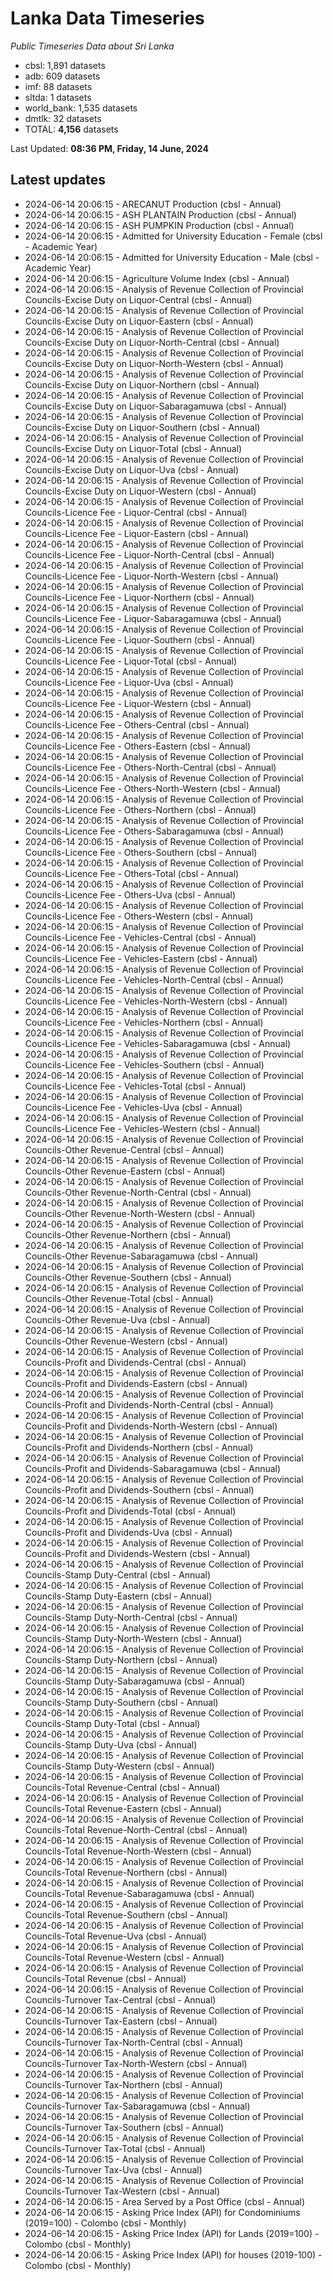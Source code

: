 # Lanka Data Timeseries
*Public Timeseries Data about Sri Lanka*

* cbsl: 1,891 datasets
* adb: 609 datasets
* imf: 88 datasets
* sltda: 1 datasets
* world_bank: 1,535 datasets
* dmtlk: 32 datasets
* TOTAL: **4,156** datasets

Last Updated: **08:36 PM, Friday, 14 June, 2024**

## Latest updates

* 2024-06-14 20:06:15 - ARECANUT Production (cbsl - Annual)
* 2024-06-14 20:06:15 - ASH PLANTAIN Production (cbsl - Annual)
* 2024-06-14 20:06:15 - ASH PUMPKIN Production (cbsl - Annual)
* 2024-06-14 20:06:15 - Admitted for University Education - Female (cbsl - Academic Year)
* 2024-06-14 20:06:15 - Admitted for University Education - Male (cbsl - Academic Year)
* 2024-06-14 20:06:15 - Agriculture Volume Index (cbsl - Annual)
* 2024-06-14 20:06:15 - Analysis of Revenue Collection of Provincial Councils-Excise Duty on Liquor-Central (cbsl - Annual)
* 2024-06-14 20:06:15 - Analysis of Revenue Collection of Provincial Councils-Excise Duty on Liquor-Eastern (cbsl - Annual)
* 2024-06-14 20:06:15 - Analysis of Revenue Collection of Provincial Councils-Excise Duty on Liquor-North-Central (cbsl - Annual)
* 2024-06-14 20:06:15 - Analysis of Revenue Collection of Provincial Councils-Excise Duty on Liquor-North-Western (cbsl - Annual)
* 2024-06-14 20:06:15 - Analysis of Revenue Collection of Provincial Councils-Excise Duty on Liquor-Northern (cbsl - Annual)
* 2024-06-14 20:06:15 - Analysis of Revenue Collection of Provincial Councils-Excise Duty on Liquor-Sabaragamuwa (cbsl - Annual)
* 2024-06-14 20:06:15 - Analysis of Revenue Collection of Provincial Councils-Excise Duty on Liquor-Southern (cbsl - Annual)
* 2024-06-14 20:06:15 - Analysis of Revenue Collection of Provincial Councils-Excise Duty on Liquor-Total (cbsl - Annual)
* 2024-06-14 20:06:15 - Analysis of Revenue Collection of Provincial Councils-Excise Duty on Liquor-Uva (cbsl - Annual)
* 2024-06-14 20:06:15 - Analysis of Revenue Collection of Provincial Councils-Excise Duty on Liquor-Western (cbsl - Annual)
* 2024-06-14 20:06:15 - Analysis of Revenue Collection of Provincial Councils-Licence Fee - Liquor-Central (cbsl - Annual)
* 2024-06-14 20:06:15 - Analysis of Revenue Collection of Provincial Councils-Licence Fee - Liquor-Eastern (cbsl - Annual)
* 2024-06-14 20:06:15 - Analysis of Revenue Collection of Provincial Councils-Licence Fee - Liquor-North-Central (cbsl - Annual)
* 2024-06-14 20:06:15 - Analysis of Revenue Collection of Provincial Councils-Licence Fee - Liquor-North-Western (cbsl - Annual)
* 2024-06-14 20:06:15 - Analysis of Revenue Collection of Provincial Councils-Licence Fee - Liquor-Northern (cbsl - Annual)
* 2024-06-14 20:06:15 - Analysis of Revenue Collection of Provincial Councils-Licence Fee - Liquor-Sabaragamuwa (cbsl - Annual)
* 2024-06-14 20:06:15 - Analysis of Revenue Collection of Provincial Councils-Licence Fee - Liquor-Southern (cbsl - Annual)
* 2024-06-14 20:06:15 - Analysis of Revenue Collection of Provincial Councils-Licence Fee - Liquor-Total (cbsl - Annual)
* 2024-06-14 20:06:15 - Analysis of Revenue Collection of Provincial Councils-Licence Fee - Liquor-Uva (cbsl - Annual)
* 2024-06-14 20:06:15 - Analysis of Revenue Collection of Provincial Councils-Licence Fee - Liquor-Western (cbsl - Annual)
* 2024-06-14 20:06:15 - Analysis of Revenue Collection of Provincial Councils-Licence Fee - Others-Central (cbsl - Annual)
* 2024-06-14 20:06:15 - Analysis of Revenue Collection of Provincial Councils-Licence Fee - Others-Eastern (cbsl - Annual)
* 2024-06-14 20:06:15 - Analysis of Revenue Collection of Provincial Councils-Licence Fee - Others-North-Central (cbsl - Annual)
* 2024-06-14 20:06:15 - Analysis of Revenue Collection of Provincial Councils-Licence Fee - Others-North-Western (cbsl - Annual)
* 2024-06-14 20:06:15 - Analysis of Revenue Collection of Provincial Councils-Licence Fee - Others-Northern (cbsl - Annual)
* 2024-06-14 20:06:15 - Analysis of Revenue Collection of Provincial Councils-Licence Fee - Others-Sabaragamuwa (cbsl - Annual)
* 2024-06-14 20:06:15 - Analysis of Revenue Collection of Provincial Councils-Licence Fee - Others-Southern (cbsl - Annual)
* 2024-06-14 20:06:15 - Analysis of Revenue Collection of Provincial Councils-Licence Fee - Others-Total (cbsl - Annual)
* 2024-06-14 20:06:15 - Analysis of Revenue Collection of Provincial Councils-Licence Fee - Others-Uva (cbsl - Annual)
* 2024-06-14 20:06:15 - Analysis of Revenue Collection of Provincial Councils-Licence Fee - Others-Western (cbsl - Annual)
* 2024-06-14 20:06:15 - Analysis of Revenue Collection of Provincial Councils-Licence Fee - Vehicles-Central (cbsl - Annual)
* 2024-06-14 20:06:15 - Analysis of Revenue Collection of Provincial Councils-Licence Fee - Vehicles-Eastern (cbsl - Annual)
* 2024-06-14 20:06:15 - Analysis of Revenue Collection of Provincial Councils-Licence Fee - Vehicles-North-Central (cbsl - Annual)
* 2024-06-14 20:06:15 - Analysis of Revenue Collection of Provincial Councils-Licence Fee - Vehicles-North-Western (cbsl - Annual)
* 2024-06-14 20:06:15 - Analysis of Revenue Collection of Provincial Councils-Licence Fee - Vehicles-Northern (cbsl - Annual)
* 2024-06-14 20:06:15 - Analysis of Revenue Collection of Provincial Councils-Licence Fee - Vehicles-Sabaragamuwa (cbsl - Annual)
* 2024-06-14 20:06:15 - Analysis of Revenue Collection of Provincial Councils-Licence Fee - Vehicles-Southern (cbsl - Annual)
* 2024-06-14 20:06:15 - Analysis of Revenue Collection of Provincial Councils-Licence Fee - Vehicles-Total (cbsl - Annual)
* 2024-06-14 20:06:15 - Analysis of Revenue Collection of Provincial Councils-Licence Fee - Vehicles-Uva (cbsl - Annual)
* 2024-06-14 20:06:15 - Analysis of Revenue Collection of Provincial Councils-Licence Fee - Vehicles-Western (cbsl - Annual)
* 2024-06-14 20:06:15 - Analysis of Revenue Collection of Provincial Councils-Other Revenue-Central (cbsl - Annual)
* 2024-06-14 20:06:15 - Analysis of Revenue Collection of Provincial Councils-Other Revenue-Eastern (cbsl - Annual)
* 2024-06-14 20:06:15 - Analysis of Revenue Collection of Provincial Councils-Other Revenue-North-Central (cbsl - Annual)
* 2024-06-14 20:06:15 - Analysis of Revenue Collection of Provincial Councils-Other Revenue-North-Western (cbsl - Annual)
* 2024-06-14 20:06:15 - Analysis of Revenue Collection of Provincial Councils-Other Revenue-Northern (cbsl - Annual)
* 2024-06-14 20:06:15 - Analysis of Revenue Collection of Provincial Councils-Other Revenue-Sabaragamuwa (cbsl - Annual)
* 2024-06-14 20:06:15 - Analysis of Revenue Collection of Provincial Councils-Other Revenue-Southern (cbsl - Annual)
* 2024-06-14 20:06:15 - Analysis of Revenue Collection of Provincial Councils-Other Revenue-Total (cbsl - Annual)
* 2024-06-14 20:06:15 - Analysis of Revenue Collection of Provincial Councils-Other Revenue-Uva (cbsl - Annual)
* 2024-06-14 20:06:15 - Analysis of Revenue Collection of Provincial Councils-Other Revenue-Western (cbsl - Annual)
* 2024-06-14 20:06:15 - Analysis of Revenue Collection of Provincial Councils-Profit and Dividends-Central (cbsl - Annual)
* 2024-06-14 20:06:15 - Analysis of Revenue Collection of Provincial Councils-Profit and Dividends-Eastern (cbsl - Annual)
* 2024-06-14 20:06:15 - Analysis of Revenue Collection of Provincial Councils-Profit and Dividends-North-Central (cbsl - Annual)
* 2024-06-14 20:06:15 - Analysis of Revenue Collection of Provincial Councils-Profit and Dividends-North-Western (cbsl - Annual)
* 2024-06-14 20:06:15 - Analysis of Revenue Collection of Provincial Councils-Profit and Dividends-Northern (cbsl - Annual)
* 2024-06-14 20:06:15 - Analysis of Revenue Collection of Provincial Councils-Profit and Dividends-Sabaragamuwa (cbsl - Annual)
* 2024-06-14 20:06:15 - Analysis of Revenue Collection of Provincial Councils-Profit and Dividends-Southern (cbsl - Annual)
* 2024-06-14 20:06:15 - Analysis of Revenue Collection of Provincial Councils-Profit and Dividends-Total (cbsl - Annual)
* 2024-06-14 20:06:15 - Analysis of Revenue Collection of Provincial Councils-Profit and Dividends-Uva (cbsl - Annual)
* 2024-06-14 20:06:15 - Analysis of Revenue Collection of Provincial Councils-Profit and Dividends-Western (cbsl - Annual)
* 2024-06-14 20:06:15 - Analysis of Revenue Collection of Provincial Councils-Stamp Duty-Central (cbsl - Annual)
* 2024-06-14 20:06:15 - Analysis of Revenue Collection of Provincial Councils-Stamp Duty-Eastern (cbsl - Annual)
* 2024-06-14 20:06:15 - Analysis of Revenue Collection of Provincial Councils-Stamp Duty-North-Central (cbsl - Annual)
* 2024-06-14 20:06:15 - Analysis of Revenue Collection of Provincial Councils-Stamp Duty-North-Western (cbsl - Annual)
* 2024-06-14 20:06:15 - Analysis of Revenue Collection of Provincial Councils-Stamp Duty-Northern (cbsl - Annual)
* 2024-06-14 20:06:15 - Analysis of Revenue Collection of Provincial Councils-Stamp Duty-Sabaragamuwa (cbsl - Annual)
* 2024-06-14 20:06:15 - Analysis of Revenue Collection of Provincial Councils-Stamp Duty-Southern (cbsl - Annual)
* 2024-06-14 20:06:15 - Analysis of Revenue Collection of Provincial Councils-Stamp Duty-Total (cbsl - Annual)
* 2024-06-14 20:06:15 - Analysis of Revenue Collection of Provincial Councils-Stamp Duty-Uva (cbsl - Annual)
* 2024-06-14 20:06:15 - Analysis of Revenue Collection of Provincial Councils-Stamp Duty-Western (cbsl - Annual)
* 2024-06-14 20:06:15 - Analysis of Revenue Collection of Provincial Councils-Total Revenue-Central (cbsl - Annual)
* 2024-06-14 20:06:15 - Analysis of Revenue Collection of Provincial Councils-Total Revenue-Eastern (cbsl - Annual)
* 2024-06-14 20:06:15 - Analysis of Revenue Collection of Provincial Councils-Total Revenue-North-Central (cbsl - Annual)
* 2024-06-14 20:06:15 - Analysis of Revenue Collection of Provincial Councils-Total Revenue-North-Western (cbsl - Annual)
* 2024-06-14 20:06:15 - Analysis of Revenue Collection of Provincial Councils-Total Revenue-Northern (cbsl - Annual)
* 2024-06-14 20:06:15 - Analysis of Revenue Collection of Provincial Councils-Total Revenue-Sabaragamuwa (cbsl - Annual)
* 2024-06-14 20:06:15 - Analysis of Revenue Collection of Provincial Councils-Total Revenue-Southern (cbsl - Annual)
* 2024-06-14 20:06:15 - Analysis of Revenue Collection of Provincial Councils-Total Revenue-Uva (cbsl - Annual)
* 2024-06-14 20:06:15 - Analysis of Revenue Collection of Provincial Councils-Total Revenue-Western (cbsl - Annual)
* 2024-06-14 20:06:15 - Analysis of Revenue Collection of Provincial Councils-Total Revenue (cbsl - Annual)
* 2024-06-14 20:06:15 - Analysis of Revenue Collection of Provincial Councils-Turnover Tax-Central (cbsl - Annual)
* 2024-06-14 20:06:15 - Analysis of Revenue Collection of Provincial Councils-Turnover Tax-Eastern (cbsl - Annual)
* 2024-06-14 20:06:15 - Analysis of Revenue Collection of Provincial Councils-Turnover Tax-North-Central (cbsl - Annual)
* 2024-06-14 20:06:15 - Analysis of Revenue Collection of Provincial Councils-Turnover Tax-North-Western (cbsl - Annual)
* 2024-06-14 20:06:15 - Analysis of Revenue Collection of Provincial Councils-Turnover Tax-Northern (cbsl - Annual)
* 2024-06-14 20:06:15 - Analysis of Revenue Collection of Provincial Councils-Turnover Tax-Sabaragamuwa (cbsl - Annual)
* 2024-06-14 20:06:15 - Analysis of Revenue Collection of Provincial Councils-Turnover Tax-Southern (cbsl - Annual)
* 2024-06-14 20:06:15 - Analysis of Revenue Collection of Provincial Councils-Turnover Tax-Total (cbsl - Annual)
* 2024-06-14 20:06:15 - Analysis of Revenue Collection of Provincial Councils-Turnover Tax-Uva (cbsl - Annual)
* 2024-06-14 20:06:15 - Analysis of Revenue Collection of Provincial Councils-Turnover Tax-Western (cbsl - Annual)
* 2024-06-14 20:06:15 - Area Served by a Post Office (cbsl - Annual)
* 2024-06-14 20:06:15 - Asking Price Index (API) for Condominiums (2019=100) - Colombo (cbsl - Monthly)
* 2024-06-14 20:06:15 - Asking Price Index (API) for Lands (2019=100) - Colombo (cbsl - Monthly)
* 2024-06-14 20:06:15 - Asking Price Index (API) for houses (2019-100) - Colombo (cbsl - Monthly)